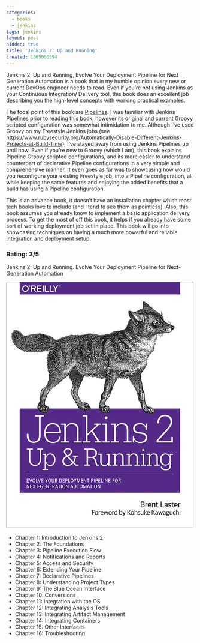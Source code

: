 ```yaml
---
categories:
  - books
  - jenkins
tags: jenkins
layout: post
hidden: true
title: 'Jenkins 2: Up and Running'
created: 1565050594
---
```


Jenkins 2: Up and Running, Evolve Your Deployment Pipeline for Next Generation Automation is a book that in my humble opinion every new or current DevOps engineer needs to read. Even if you’re not using Jenkins as your Continuous Integration/ Delivery tool, this book does an excellent job describing you the high-level concepts with working practical examples.

The focal point of this book are <a href="https://jenkins.io/doc/book/pipeline/" target="_blank">Pipelines</a>. I was familiar with Jenkins Pipelines prior to reading this book, however its original and current Groovy scripted configuration was somewhat intimidation to me. Although I’ve used Groovy on my Freestyle Jenkins jobs (see <a href="https://www.rubysecurity.org/Automatically-Disable-Different-Jenkins-Projects-at-Build-Time" target="_blank">https://www.rubysecurity.org/Automatically-Disable-Different-Jenkins-Projects-at-Build-Time</a>), I’ve stayed away from using Jenkins Pipelines up until now. Even if you’re new to Groovy (which I am), this book explains Pipeline Groovy scripted configurations, and its more easier to understand counterpart of declarative Pipeline configurations in a very simple and comprehensive manner. It even goes as far was to showcasing how would you reconfigure your existing Freestyle job, into a Pipeline configuration, all while keeping the same features and enjoying the added benefits that a build has using a Pipeline configuration.

This is an advance book, it doesn’t have an installation chapter which most tech books love to include (and I tend to see them as pointless). Also, this book assumes you already know to implement a basic application delivery process. To get the most of off this book, it helps if you already have some sort of working deployment job set in place. This book will go into showcasing techniques on having a much more powerful and reliable integration and deployment setup.

### Rating: 3/5

Jenkins 2: Up and Running. Evolve Your Deployment Pipeline for Next-Generation Automation

<a href="https://www.amazon.com/Jenkins-Deployment-Pipeline-Generation-Automation/dp/1491979593"  target="_blank"><img src="/assets/books/jenkins2-up-and-running.jpg"></a>

* Chapter 1: Introduction to Jenkins 2
* Chapter 2: The Foundations
* Chapter 3: Pipeline Execution Flow
* Chapter 4: Notifications and Reports
* Chapter 5: Access and Security
* Chapter 6: Extending Your Pipeline
* Chapter 7: Declarative Pipelines
* Chapter 8: Understanding Project Types
* Chapter 9: The Blue Ocean Interface
* Chapter 10: Conversions
* Chapter 11: Integration with the OS
* Chapter 12: Integrating Analysis Tools
* Chapter 13: Integrating Artifact Management
* Chapter 14: Integrating Containers
* Chapter 15: Other Interfaces
* Chapter 16: Troubleshooting
